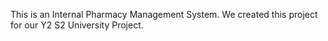This is an Internal Pharmacy Management System. We created this project for our Y2 S2 University Project.
